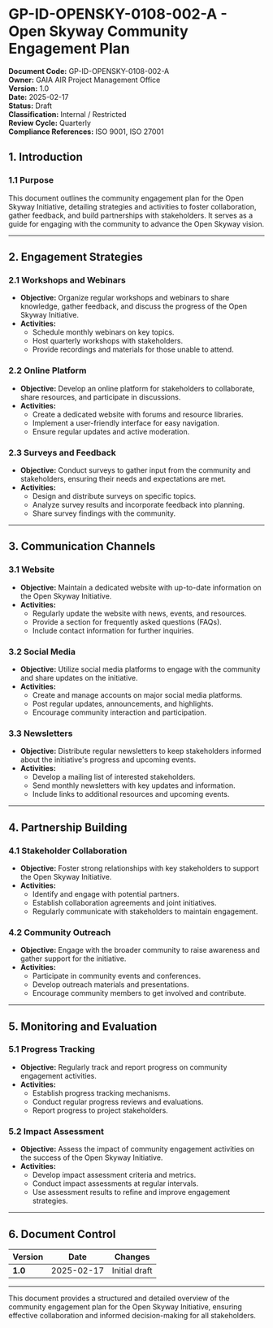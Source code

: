 # GP-ID-OPENSKY-0108-002-A - Open Skyway Community Engagement Plan

**Document Code:** GP-ID-OPENSKY-0108-002-A  
**Owner:** GAIA AIR Project Management Office  
**Version:** 1.0  
**Date:** 2025-02-17  
**Status:** Draft  
**Classification:** Internal / Restricted  
**Review Cycle:** Quarterly  
**Compliance References:** ISO 9001, ISO 27001  

## 1. Introduction

### 1.1 Purpose
This document outlines the community engagement plan for the Open Skyway Initiative, detailing strategies and activities to foster collaboration, gather feedback, and build partnerships with stakeholders. It serves as a guide for engaging with the community to advance the Open Skyway vision.

---

## 2. Engagement Strategies

### 2.1 Workshops and Webinars
- **Objective:** Organize regular workshops and webinars to share knowledge, gather feedback, and discuss the progress of the Open Skyway Initiative.
- **Activities:**
  - Schedule monthly webinars on key topics.
  - Host quarterly workshops with stakeholders.
  - Provide recordings and materials for those unable to attend.

### 2.2 Online Platform
- **Objective:** Develop an online platform for stakeholders to collaborate, share resources, and participate in discussions.
- **Activities:**
  - Create a dedicated website with forums and resource libraries.
  - Implement a user-friendly interface for easy navigation.
  - Ensure regular updates and active moderation.

### 2.3 Surveys and Feedback
- **Objective:** Conduct surveys to gather input from the community and stakeholders, ensuring their needs and expectations are met.
- **Activities:**
  - Design and distribute surveys on specific topics.
  - Analyze survey results and incorporate feedback into planning.
  - Share survey findings with the community.

---

## 3. Communication Channels

### 3.1 Website
- **Objective:** Maintain a dedicated website with up-to-date information on the Open Skyway Initiative.
- **Activities:**
  - Regularly update the website with news, events, and resources.
  - Provide a section for frequently asked questions (FAQs).
  - Include contact information for further inquiries.

### 3.2 Social Media
- **Objective:** Utilize social media platforms to engage with the community and share updates on the initiative.
- **Activities:**
  - Create and manage accounts on major social media platforms.
  - Post regular updates, announcements, and highlights.
  - Encourage community interaction and participation.

### 3.3 Newsletters
- **Objective:** Distribute regular newsletters to keep stakeholders informed about the initiative's progress and upcoming events.
- **Activities:**
  - Develop a mailing list of interested stakeholders.
  - Send monthly newsletters with key updates and information.
  - Include links to additional resources and upcoming events.

---

## 4. Partnership Building

### 4.1 Stakeholder Collaboration
- **Objective:** Foster strong relationships with key stakeholders to support the Open Skyway Initiative.
- **Activities:**
  - Identify and engage with potential partners.
  - Establish collaboration agreements and joint initiatives.
  - Regularly communicate with stakeholders to maintain engagement.

### 4.2 Community Outreach
- **Objective:** Engage with the broader community to raise awareness and gather support for the initiative.
- **Activities:**
  - Participate in community events and conferences.
  - Develop outreach materials and presentations.
  - Encourage community members to get involved and contribute.

---

## 5. Monitoring and Evaluation

### 5.1 Progress Tracking
- **Objective:** Regularly track and report progress on community engagement activities.
- **Activities:**
  - Establish progress tracking mechanisms.
  - Conduct regular progress reviews and evaluations.
  - Report progress to project stakeholders.

### 5.2 Impact Assessment
- **Objective:** Assess the impact of community engagement activities on the success of the Open Skyway Initiative.
- **Activities:**
  - Develop impact assessment criteria and metrics.
  - Conduct impact assessments at regular intervals.
  - Use assessment results to refine and improve engagement strategies.

---

## 6. Document Control

| **Version** | **Date** | **Changes** |
|------------|---------|------------|
| **1.0**    | 2025-02-17 | Initial draft |

---

This document provides a structured and detailed overview of the community engagement plan for the Open Skyway Initiative, ensuring effective collaboration and informed decision-making for all stakeholders.
